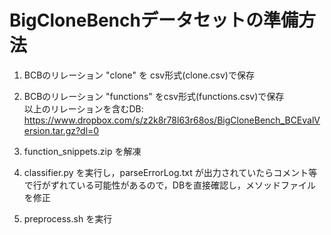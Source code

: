 # BigCloneBenchデータセットの準備方法
1. BCBのリレーション "clone" を csv形式(clone.csv)で保存
2. BCBのリレーション "functions" をcsv形式(functions.csv)で保存  
以上のリレーションを含むDB: <https://www.dropbox.com/s/z2k8r78l63r68os/BigCloneBench_BCEvalVersion.tar.gz?dl=0>

3. function_snippets.zip を解凍
4. classifier.py を実行し，parseErrorLog.txt が出力されていたらコメント等で行がずれている可能性があるので，DBを直接確認し，メソッドファイルを修正
5. preprocess.sh を実行
